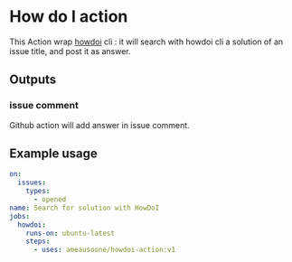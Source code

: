 # How do I action

This Action wrap [howdoi](https://github.com/gleitz/howdoi) cli : it will search with howdoi cli a solution of an issue title, and post it as answer.

## Outputs

### issue comment

Github action will add answer in issue comment.
## Example usage

```yaml
on:
  issues:
    types:
      - opened
name: Search for solution with HowDoI
jobs:
  howdoi:
    runs-on: ubuntu-latest
    steps:
      - uses: ameausoone/howdoi-action:v1

```
